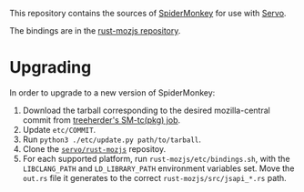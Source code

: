 This repository contains the sources of [SpiderMonkey][sm] for use with
[Servo][s].

[sm]: https://developer.mozilla.org/en-US/docs/Mozilla/Projects/SpiderMonkey
[s]: https://servo.org/

The bindings are in the [rust-mozjs repository][r-m].

[r-m]: https://github.com/servo/rust-mozjs/

Upgrading
=========

In order to upgrade to a new version of SpiderMonkey:

1. Download the tarball corresponding to the desired mozilla-central commit
   from [treeherder's SM-tc(pkg) job][tc].
2. Update `etc/COMMIT`.
3. Run `python3 ./etc/update.py path/to/tarball`.
4. Clone the [`servo/rust-mozjs`][r-m] repositoy.
5. For each supported platform, run `rust-mozjs/etc/bindings.sh`, with the
   `LIBCLANG_PATH` and `LD_LIBRARY_PATH` environment variables set. Move the
   `out.rs` file it generates to the correct `rust-mozjs/src/jsapi_*.rs` path.

[tc]: https://treeherder.mozilla.org/#/jobs?repo=mozilla-central&filter-searchStr=Linux%20x64%20opt%20Spider%20Monkey,%20submitted%20by%20taskcluster%20%5BTC%5D%20Spidermonkey%20Package%20SM-tc(pkg)
